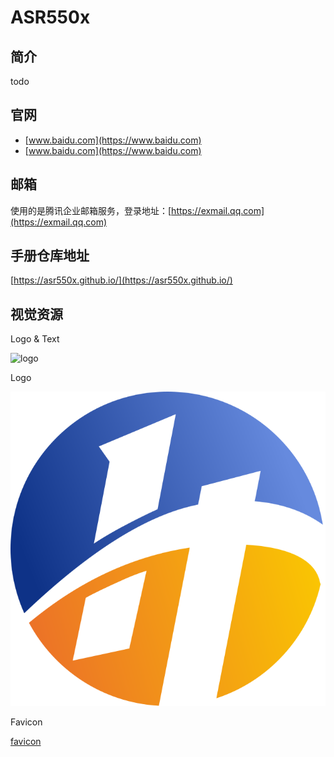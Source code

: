 # ASR550x

## 简介

todo

## 官网

* [www.baidu.com](https://www.baidu.com)
* [www.baidu.com](https://www.baidu.com)

## 邮箱

使用的是腾讯企业邮箱服务，登录地址：[https://exmail.qq.com](https://exmail.qq.com)

## 手册仓库地址

[https://asr550x.github.io/](https://asr550x.github.io/)

## 视觉资源

Logo & Text

![logo](/public/images/logo.png)

Logo

![logo](/assets/images/company/huitong-logo.svg)

Favicon

[favicon](/assets/files/company/huitong-favicon-multi-sizes.zip)
